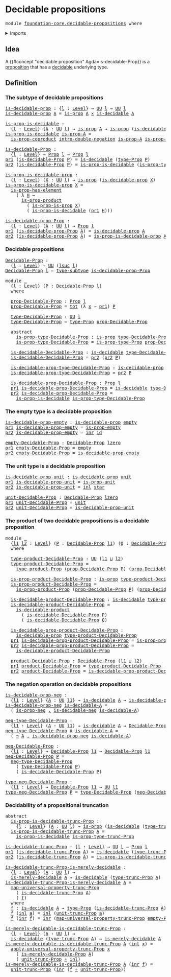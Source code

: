 # Decidable propositions

<pre class="Agda"><a id="35" class="Keyword">module</a> <a id="42" href="foundation-core.decidable-propositions.html" class="Module">foundation-core.decidable-propositions</a> <a id="81" class="Keyword">where</a>
</pre>
<details><summary>Imports</summary>

<pre class="Agda"><a id="137" class="Keyword">open</a> <a id="142" class="Keyword">import</a> <a id="149" href="foundation.coproduct-types.html" class="Module">foundation.coproduct-types</a>
<a id="176" class="Keyword">open</a> <a id="181" class="Keyword">import</a> <a id="188" href="foundation.decidable-types.html" class="Module">foundation.decidable-types</a>
<a id="215" class="Keyword">open</a> <a id="220" class="Keyword">import</a> <a id="227" href="foundation.dependent-pair-types.html" class="Module">foundation.dependent-pair-types</a>
<a id="259" class="Keyword">open</a> <a id="264" class="Keyword">import</a> <a id="271" href="foundation.double-negation.html" class="Module">foundation.double-negation</a>
<a id="298" class="Keyword">open</a> <a id="303" class="Keyword">import</a> <a id="310" href="foundation.negation.html" class="Module">foundation.negation</a>
<a id="330" class="Keyword">open</a> <a id="335" class="Keyword">import</a> <a id="342" href="foundation.propositional-truncations.html" class="Module">foundation.propositional-truncations</a>
<a id="379" class="Keyword">open</a> <a id="384" class="Keyword">import</a> <a id="391" href="foundation.unit-type.html" class="Module">foundation.unit-type</a>
<a id="412" class="Keyword">open</a> <a id="417" class="Keyword">import</a> <a id="424" href="foundation.universe-levels.html" class="Module">foundation.universe-levels</a>

<a id="452" class="Keyword">open</a> <a id="457" class="Keyword">import</a> <a id="464" href="foundation-core.cartesian-product-types.html" class="Module">foundation-core.cartesian-product-types</a>
<a id="504" class="Keyword">open</a> <a id="509" class="Keyword">import</a> <a id="516" href="foundation-core.empty-types.html" class="Module">foundation-core.empty-types</a>
<a id="544" class="Keyword">open</a> <a id="549" class="Keyword">import</a> <a id="556" href="foundation-core.function-types.html" class="Module">foundation-core.function-types</a>
<a id="587" class="Keyword">open</a> <a id="592" class="Keyword">import</a> <a id="599" href="foundation-core.functoriality-dependent-pair-types.html" class="Module">foundation-core.functoriality-dependent-pair-types</a>
<a id="650" class="Keyword">open</a> <a id="655" class="Keyword">import</a> <a id="662" href="foundation-core.propositions.html" class="Module">foundation-core.propositions</a>
<a id="691" class="Keyword">open</a> <a id="696" class="Keyword">import</a> <a id="703" href="foundation-core.subtypes.html" class="Module">foundation-core.subtypes</a>
</pre>
</details>

## Idea

A {{#concept "decidable proposition" Agda=is-decidable-Prop}} is a
[proposition](foundation-core.propositions.md) that has a
[decidable](foundation.decidable-types.md) underlying type.

## Definition

### The subtype of decidable propositions

<pre class="Agda"><a id="is-decidable-prop"></a><a id="1006" href="foundation-core.decidable-propositions.html#1006" class="Function">is-decidable-prop</a> <a id="1024" class="Symbol">:</a> <a id="1026" class="Symbol">{</a><a id="1027" href="foundation-core.decidable-propositions.html#1027" class="Bound">l</a> <a id="1029" class="Symbol">:</a> <a id="1031" href="Agda.Primitive.html#742" class="Postulate">Level</a><a id="1036" class="Symbol">}</a> <a id="1038" class="Symbol">→</a> <a id="1040" href="Agda.Primitive.html#388" class="Primitive">UU</a> <a id="1043" href="foundation-core.decidable-propositions.html#1027" class="Bound">l</a> <a id="1045" class="Symbol">→</a> <a id="1047" href="Agda.Primitive.html#388" class="Primitive">UU</a> <a id="1050" href="foundation-core.decidable-propositions.html#1027" class="Bound">l</a>
<a id="1052" href="foundation-core.decidable-propositions.html#1006" class="Function">is-decidable-prop</a> <a id="1070" href="foundation-core.decidable-propositions.html#1070" class="Bound">A</a> <a id="1072" class="Symbol">=</a> <a id="1074" href="foundation-core.propositions.html#1029" class="Function">is-prop</a> <a id="1082" href="foundation-core.decidable-propositions.html#1070" class="Bound">A</a> <a id="1084" href="foundation-core.cartesian-product-types.html#585" class="Function Operator">×</a> <a id="1086" href="foundation.decidable-types.html#1523" class="Function">is-decidable</a> <a id="1099" href="foundation-core.decidable-propositions.html#1070" class="Bound">A</a>

<a id="is-prop-is-decidable"></a><a id="1102" href="foundation-core.decidable-propositions.html#1102" class="Function">is-prop-is-decidable</a> <a id="1123" class="Symbol">:</a>
  <a id="1127" class="Symbol">{</a><a id="1128" href="foundation-core.decidable-propositions.html#1128" class="Bound">l</a> <a id="1130" class="Symbol">:</a> <a id="1132" href="Agda.Primitive.html#742" class="Postulate">Level</a><a id="1137" class="Symbol">}</a> <a id="1139" class="Symbol">{</a><a id="1140" href="foundation-core.decidable-propositions.html#1140" class="Bound">A</a> <a id="1142" class="Symbol">:</a> <a id="1144" href="Agda.Primitive.html#388" class="Primitive">UU</a> <a id="1147" href="foundation-core.decidable-propositions.html#1128" class="Bound">l</a><a id="1148" class="Symbol">}</a> <a id="1150" class="Symbol">→</a> <a id="1152" href="foundation-core.propositions.html#1029" class="Function">is-prop</a> <a id="1160" href="foundation-core.decidable-propositions.html#1140" class="Bound">A</a> <a id="1162" class="Symbol">→</a> <a id="1164" href="foundation-core.propositions.html#1029" class="Function">is-prop</a> <a id="1172" class="Symbol">(</a><a id="1173" href="foundation.decidable-types.html#1523" class="Function">is-decidable</a> <a id="1186" href="foundation-core.decidable-propositions.html#1140" class="Bound">A</a><a id="1187" class="Symbol">)</a>
<a id="1189" href="foundation-core.decidable-propositions.html#1102" class="Function">is-prop-is-decidable</a> <a id="1210" href="foundation-core.decidable-propositions.html#1210" class="Bound">is-prop-A</a> <a id="1220" class="Symbol">=</a>
  <a id="1224" href="foundation.coproduct-types.html#6137" class="Function">is-prop-coproduct</a> <a id="1242" href="foundation.double-negation.html#825" class="Function">intro-double-negation</a> <a id="1264" href="foundation-core.decidable-propositions.html#1210" class="Bound">is-prop-A</a> <a id="1274" href="foundation.negation.html#750" class="Function">is-prop-neg</a>

<a id="is-decidable-Prop"></a><a id="1287" href="foundation-core.decidable-propositions.html#1287" class="Function">is-decidable-Prop</a> <a id="1305" class="Symbol">:</a>
  <a id="1309" class="Symbol">{</a><a id="1310" href="foundation-core.decidable-propositions.html#1310" class="Bound">l</a> <a id="1312" class="Symbol">:</a> <a id="1314" href="Agda.Primitive.html#742" class="Postulate">Level</a><a id="1319" class="Symbol">}</a> <a id="1321" class="Symbol">→</a> <a id="1323" href="foundation-core.propositions.html#1153" class="Function">Prop</a> <a id="1328" href="foundation-core.decidable-propositions.html#1310" class="Bound">l</a> <a id="1330" class="Symbol">→</a> <a id="1332" href="foundation-core.propositions.html#1153" class="Function">Prop</a> <a id="1337" href="foundation-core.decidable-propositions.html#1310" class="Bound">l</a>
<a id="1339" href="foundation.dependent-pair-types.html#681" class="Field">pr1</a> <a id="1343" class="Symbol">(</a><a id="1344" href="foundation-core.decidable-propositions.html#1287" class="Function">is-decidable-Prop</a> <a id="1362" href="foundation-core.decidable-propositions.html#1362" class="Bound">P</a><a id="1363" class="Symbol">)</a> <a id="1365" class="Symbol">=</a> <a id="1367" href="foundation.decidable-types.html#1523" class="Function">is-decidable</a> <a id="1380" class="Symbol">(</a><a id="1381" href="foundation-core.propositions.html#1249" class="Function">type-Prop</a> <a id="1391" href="foundation-core.decidable-propositions.html#1362" class="Bound">P</a><a id="1392" class="Symbol">)</a>
<a id="1394" href="foundation.dependent-pair-types.html#693" class="Field">pr2</a> <a id="1398" class="Symbol">(</a><a id="1399" href="foundation-core.decidable-propositions.html#1287" class="Function">is-decidable-Prop</a> <a id="1417" href="foundation-core.decidable-propositions.html#1417" class="Bound">P</a><a id="1418" class="Symbol">)</a> <a id="1420" class="Symbol">=</a> <a id="1422" href="foundation-core.decidable-propositions.html#1102" class="Function">is-prop-is-decidable</a> <a id="1443" class="Symbol">(</a><a id="1444" href="foundation-core.propositions.html#1313" class="Function">is-prop-type-Prop</a> <a id="1462" href="foundation-core.decidable-propositions.html#1417" class="Bound">P</a><a id="1463" class="Symbol">)</a>

<a id="is-prop-is-decidable-prop"></a><a id="1466" href="foundation-core.decidable-propositions.html#1466" class="Function">is-prop-is-decidable-prop</a> <a id="1492" class="Symbol">:</a>
  <a id="1496" class="Symbol">{</a><a id="1497" href="foundation-core.decidable-propositions.html#1497" class="Bound">l</a> <a id="1499" class="Symbol">:</a> <a id="1501" href="Agda.Primitive.html#742" class="Postulate">Level</a><a id="1506" class="Symbol">}</a> <a id="1508" class="Symbol">(</a><a id="1509" href="foundation-core.decidable-propositions.html#1509" class="Bound">X</a> <a id="1511" class="Symbol">:</a> <a id="1513" href="Agda.Primitive.html#388" class="Primitive">UU</a> <a id="1516" href="foundation-core.decidable-propositions.html#1497" class="Bound">l</a><a id="1517" class="Symbol">)</a> <a id="1519" class="Symbol">→</a> <a id="1521" href="foundation-core.propositions.html#1029" class="Function">is-prop</a> <a id="1529" class="Symbol">(</a><a id="1530" href="foundation-core.decidable-propositions.html#1006" class="Function">is-decidable-prop</a> <a id="1548" href="foundation-core.decidable-propositions.html#1509" class="Bound">X</a><a id="1549" class="Symbol">)</a>
<a id="1551" href="foundation-core.decidable-propositions.html#1466" class="Function">is-prop-is-decidable-prop</a> <a id="1577" href="foundation-core.decidable-propositions.html#1577" class="Bound">X</a> <a id="1579" class="Symbol">=</a>
  <a id="1583" href="foundation-core.propositions.html#1788" class="Function">is-prop-has-element</a>
    <a id="1607" class="Symbol">(</a> <a id="1609" class="Symbol">λ</a> <a id="1611" href="foundation-core.decidable-propositions.html#1611" class="Bound">H</a> <a id="1613" class="Symbol">→</a>
      <a id="1621" href="foundation-core.propositions.html#4863" class="Function">is-prop-product</a>
        <a id="1645" class="Symbol">(</a> <a id="1647" href="foundation-core.propositions.html#9665" class="Function">is-prop-is-prop</a> <a id="1663" href="foundation-core.decidable-propositions.html#1577" class="Bound">X</a><a id="1664" class="Symbol">)</a>
        <a id="1674" class="Symbol">(</a> <a id="1676" href="foundation-core.decidable-propositions.html#1102" class="Function">is-prop-is-decidable</a> <a id="1697" class="Symbol">(</a><a id="1698" href="foundation.dependent-pair-types.html#681" class="Field">pr1</a> <a id="1702" href="foundation-core.decidable-propositions.html#1611" class="Bound">H</a><a id="1703" class="Symbol">)))</a>

<a id="is-decidable-prop-Prop"></a><a id="1708" href="foundation-core.decidable-propositions.html#1708" class="Function">is-decidable-prop-Prop</a> <a id="1731" class="Symbol">:</a>
  <a id="1735" class="Symbol">{</a><a id="1736" href="foundation-core.decidable-propositions.html#1736" class="Bound">l</a> <a id="1738" class="Symbol">:</a> <a id="1740" href="Agda.Primitive.html#742" class="Postulate">Level</a><a id="1745" class="Symbol">}</a> <a id="1747" class="Symbol">(</a><a id="1748" href="foundation-core.decidable-propositions.html#1748" class="Bound">A</a> <a id="1750" class="Symbol">:</a> <a id="1752" href="Agda.Primitive.html#388" class="Primitive">UU</a> <a id="1755" href="foundation-core.decidable-propositions.html#1736" class="Bound">l</a><a id="1756" class="Symbol">)</a> <a id="1758" class="Symbol">→</a> <a id="1760" href="foundation-core.propositions.html#1153" class="Function">Prop</a> <a id="1765" href="foundation-core.decidable-propositions.html#1736" class="Bound">l</a>
<a id="1767" href="foundation.dependent-pair-types.html#681" class="Field">pr1</a> <a id="1771" class="Symbol">(</a><a id="1772" href="foundation-core.decidable-propositions.html#1708" class="Function">is-decidable-prop-Prop</a> <a id="1795" href="foundation-core.decidable-propositions.html#1795" class="Bound">A</a><a id="1796" class="Symbol">)</a> <a id="1798" class="Symbol">=</a> <a id="1800" href="foundation-core.decidable-propositions.html#1006" class="Function">is-decidable-prop</a> <a id="1818" href="foundation-core.decidable-propositions.html#1795" class="Bound">A</a>
<a id="1820" href="foundation.dependent-pair-types.html#693" class="Field">pr2</a> <a id="1824" class="Symbol">(</a><a id="1825" href="foundation-core.decidable-propositions.html#1708" class="Function">is-decidable-prop-Prop</a> <a id="1848" href="foundation-core.decidable-propositions.html#1848" class="Bound">A</a><a id="1849" class="Symbol">)</a> <a id="1851" class="Symbol">=</a> <a id="1853" href="foundation-core.decidable-propositions.html#1466" class="Function">is-prop-is-decidable-prop</a> <a id="1879" href="foundation-core.decidable-propositions.html#1848" class="Bound">A</a>
</pre>
### Decidable propositions

<pre class="Agda"><a id="Decidable-Prop"></a><a id="1922" href="foundation-core.decidable-propositions.html#1922" class="Function">Decidable-Prop</a> <a id="1937" class="Symbol">:</a>
  <a id="1941" class="Symbol">(</a><a id="1942" href="foundation-core.decidable-propositions.html#1942" class="Bound">l</a> <a id="1944" class="Symbol">:</a> <a id="1946" href="Agda.Primitive.html#742" class="Postulate">Level</a><a id="1951" class="Symbol">)</a> <a id="1953" class="Symbol">→</a> <a id="1955" href="Agda.Primitive.html#388" class="Primitive">UU</a> <a id="1958" class="Symbol">(</a><a id="1959" href="Agda.Primitive.html#931" class="Primitive">lsuc</a> <a id="1964" href="foundation-core.decidable-propositions.html#1942" class="Bound">l</a><a id="1965" class="Symbol">)</a>
<a id="1967" href="foundation-core.decidable-propositions.html#1922" class="Function">Decidable-Prop</a> <a id="1982" href="foundation-core.decidable-propositions.html#1982" class="Bound">l</a> <a id="1984" class="Symbol">=</a> <a id="1986" href="foundation-core.subtypes.html#1738" class="Function">type-subtype</a> <a id="1999" href="foundation-core.decidable-propositions.html#1708" class="Function">is-decidable-prop-Prop</a>

<a id="2023" class="Keyword">module</a> <a id="2030" href="foundation-core.decidable-propositions.html#2030" class="Module">_</a>
  <a id="2034" class="Symbol">{</a><a id="2035" href="foundation-core.decidable-propositions.html#2035" class="Bound">l</a> <a id="2037" class="Symbol">:</a> <a id="2039" href="Agda.Primitive.html#742" class="Postulate">Level</a><a id="2044" class="Symbol">}</a> <a id="2046" class="Symbol">(</a><a id="2047" href="foundation-core.decidable-propositions.html#2047" class="Bound">P</a> <a id="2049" class="Symbol">:</a> <a id="2051" href="foundation-core.decidable-propositions.html#1922" class="Function">Decidable-Prop</a> <a id="2066" href="foundation-core.decidable-propositions.html#2035" class="Bound">l</a><a id="2067" class="Symbol">)</a>
  <a id="2071" class="Keyword">where</a>

  <a id="2080" href="foundation-core.decidable-propositions.html#2080" class="Function">prop-Decidable-Prop</a> <a id="2100" class="Symbol">:</a> <a id="2102" href="foundation-core.propositions.html#1153" class="Function">Prop</a> <a id="2107" href="foundation-core.decidable-propositions.html#2035" class="Bound">l</a>
  <a id="2111" href="foundation-core.decidable-propositions.html#2080" class="Function">prop-Decidable-Prop</a> <a id="2131" class="Symbol">=</a> <a id="2133" href="foundation-core.functoriality-dependent-pair-types.html#1564" class="Function">tot</a> <a id="2137" class="Symbol">(λ</a> <a id="2140" href="foundation-core.decidable-propositions.html#2140" class="Bound">x</a> <a id="2142" class="Symbol">→</a> <a id="2144" href="foundation.dependent-pair-types.html#681" class="Field">pr1</a><a id="2147" class="Symbol">)</a> <a id="2149" href="foundation-core.decidable-propositions.html#2047" class="Bound">P</a>

  <a id="2154" href="foundation-core.decidable-propositions.html#2154" class="Function">type-Decidable-Prop</a> <a id="2174" class="Symbol">:</a> <a id="2176" href="Agda.Primitive.html#388" class="Primitive">UU</a> <a id="2179" href="foundation-core.decidable-propositions.html#2035" class="Bound">l</a>
  <a id="2183" href="foundation-core.decidable-propositions.html#2154" class="Function">type-Decidable-Prop</a> <a id="2203" class="Symbol">=</a> <a id="2205" href="foundation-core.propositions.html#1249" class="Function">type-Prop</a> <a id="2215" href="foundation-core.decidable-propositions.html#2080" class="Function">prop-Decidable-Prop</a>

  <a id="2238" class="Keyword">abstract</a>
    <a id="2251" href="foundation-core.decidable-propositions.html#2251" class="Function">is-prop-type-Decidable-Prop</a> <a id="2279" class="Symbol">:</a> <a id="2281" href="foundation-core.propositions.html#1029" class="Function">is-prop</a> <a id="2289" href="foundation-core.decidable-propositions.html#2154" class="Function">type-Decidable-Prop</a>
    <a id="2313" href="foundation-core.decidable-propositions.html#2251" class="Function">is-prop-type-Decidable-Prop</a> <a id="2341" class="Symbol">=</a> <a id="2343" href="foundation-core.propositions.html#1313" class="Function">is-prop-type-Prop</a> <a id="2361" href="foundation-core.decidable-propositions.html#2080" class="Function">prop-Decidable-Prop</a>

  <a id="2384" href="foundation-core.decidable-propositions.html#2384" class="Function">is-decidable-Decidable-Prop</a> <a id="2412" class="Symbol">:</a> <a id="2414" href="foundation.decidable-types.html#1523" class="Function">is-decidable</a> <a id="2427" href="foundation-core.decidable-propositions.html#2154" class="Function">type-Decidable-Prop</a>
  <a id="2449" href="foundation-core.decidable-propositions.html#2384" class="Function">is-decidable-Decidable-Prop</a> <a id="2477" class="Symbol">=</a> <a id="2479" href="foundation.dependent-pair-types.html#693" class="Field">pr2</a> <a id="2483" class="Symbol">(</a><a id="2484" href="foundation.dependent-pair-types.html#693" class="Field">pr2</a> <a id="2488" href="foundation-core.decidable-propositions.html#2047" class="Bound">P</a><a id="2489" class="Symbol">)</a>

  <a id="2494" href="foundation-core.decidable-propositions.html#2494" class="Function">is-decidable-prop-type-Decidable-Prop</a> <a id="2532" class="Symbol">:</a> <a id="2534" href="foundation-core.decidable-propositions.html#1006" class="Function">is-decidable-prop</a> <a id="2552" href="foundation-core.decidable-propositions.html#2154" class="Function">type-Decidable-Prop</a>
  <a id="2574" href="foundation-core.decidable-propositions.html#2494" class="Function">is-decidable-prop-type-Decidable-Prop</a> <a id="2612" class="Symbol">=</a> <a id="2614" href="foundation.dependent-pair-types.html#693" class="Field">pr2</a> <a id="2618" href="foundation-core.decidable-propositions.html#2047" class="Bound">P</a>

  <a id="2623" href="foundation-core.decidable-propositions.html#2623" class="Function">is-decidable-prop-Decidable-Prop</a> <a id="2656" class="Symbol">:</a> <a id="2658" href="foundation-core.propositions.html#1153" class="Function">Prop</a> <a id="2663" href="foundation-core.decidable-propositions.html#2035" class="Bound">l</a>
  <a id="2667" href="foundation.dependent-pair-types.html#681" class="Field">pr1</a> <a id="2671" href="foundation-core.decidable-propositions.html#2623" class="Function">is-decidable-prop-Decidable-Prop</a> <a id="2704" class="Symbol">=</a> <a id="2706" href="foundation.decidable-types.html#1523" class="Function">is-decidable</a> <a id="2719" href="foundation-core.decidable-propositions.html#2154" class="Function">type-Decidable-Prop</a>
  <a id="2741" href="foundation.dependent-pair-types.html#693" class="Field">pr2</a> <a id="2745" href="foundation-core.decidable-propositions.html#2623" class="Function">is-decidable-prop-Decidable-Prop</a> <a id="2778" class="Symbol">=</a>
    <a id="2784" href="foundation-core.decidable-propositions.html#1102" class="Function">is-prop-is-decidable</a> <a id="2805" href="foundation-core.decidable-propositions.html#2251" class="Function">is-prop-type-Decidable-Prop</a>
</pre>
### The empty type is a decidable proposition

<pre class="Agda"><a id="is-decidable-prop-empty"></a><a id="2893" href="foundation-core.decidable-propositions.html#2893" class="Function">is-decidable-prop-empty</a> <a id="2917" class="Symbol">:</a> <a id="2919" href="foundation-core.decidable-propositions.html#1006" class="Function">is-decidable-prop</a> <a id="2937" href="foundation-core.empty-types.html#801" class="Datatype">empty</a>
<a id="2943" href="foundation.dependent-pair-types.html#681" class="Field">pr1</a> <a id="2947" href="foundation-core.decidable-propositions.html#2893" class="Function">is-decidable-prop-empty</a> <a id="2971" class="Symbol">=</a> <a id="2973" href="foundation-core.empty-types.html#2359" class="Function">is-prop-empty</a>
<a id="2987" href="foundation.dependent-pair-types.html#693" class="Field">pr2</a> <a id="2991" href="foundation-core.decidable-propositions.html#2893" class="Function">is-decidable-prop-empty</a> <a id="3015" class="Symbol">=</a> <a id="3017" href="foundation-core.coproduct-types.html#476" class="InductiveConstructor">inr</a> <a id="3021" href="foundation-core.function-types.html#307" class="Function">id</a>

<a id="empty-Decidable-Prop"></a><a id="3025" href="foundation-core.decidable-propositions.html#3025" class="Function">empty-Decidable-Prop</a> <a id="3046" class="Symbol">:</a> <a id="3048" href="foundation-core.decidable-propositions.html#1922" class="Function">Decidable-Prop</a> <a id="3063" href="Agda.Primitive.html#915" class="Primitive">lzero</a>
<a id="3069" href="foundation.dependent-pair-types.html#681" class="Field">pr1</a> <a id="3073" href="foundation-core.decidable-propositions.html#3025" class="Function">empty-Decidable-Prop</a> <a id="3094" class="Symbol">=</a> <a id="3096" href="foundation-core.empty-types.html#801" class="Datatype">empty</a>
<a id="3102" href="foundation.dependent-pair-types.html#693" class="Field">pr2</a> <a id="3106" href="foundation-core.decidable-propositions.html#3025" class="Function">empty-Decidable-Prop</a> <a id="3127" class="Symbol">=</a> <a id="3129" href="foundation-core.decidable-propositions.html#2893" class="Function">is-decidable-prop-empty</a>
</pre>
### The unit type is a decidable proposition

<pre class="Agda"><a id="is-decidable-prop-unit"></a><a id="3212" href="foundation-core.decidable-propositions.html#3212" class="Function">is-decidable-prop-unit</a> <a id="3235" class="Symbol">:</a> <a id="3237" href="foundation-core.decidable-propositions.html#1006" class="Function">is-decidable-prop</a> <a id="3255" href="foundation.unit-type.html#812" class="Record">unit</a>
<a id="3260" href="foundation.dependent-pair-types.html#681" class="Field">pr1</a> <a id="3264" href="foundation-core.decidable-propositions.html#3212" class="Function">is-decidable-prop-unit</a> <a id="3287" class="Symbol">=</a> <a id="3289" href="foundation.unit-type.html#2833" class="Function">is-prop-unit</a>
<a id="3302" href="foundation.dependent-pair-types.html#693" class="Field">pr2</a> <a id="3306" href="foundation-core.decidable-propositions.html#3212" class="Function">is-decidable-prop-unit</a> <a id="3329" class="Symbol">=</a> <a id="3331" href="foundation-core.coproduct-types.html#458" class="InductiveConstructor">inl</a> <a id="3335" href="foundation.unit-type.html#857" class="InductiveConstructor">star</a>

<a id="unit-Decidable-Prop"></a><a id="3341" href="foundation-core.decidable-propositions.html#3341" class="Function">unit-Decidable-Prop</a> <a id="3361" class="Symbol">:</a> <a id="3363" href="foundation-core.decidable-propositions.html#1922" class="Function">Decidable-Prop</a> <a id="3378" href="Agda.Primitive.html#915" class="Primitive">lzero</a>
<a id="3384" href="foundation.dependent-pair-types.html#681" class="Field">pr1</a> <a id="3388" href="foundation-core.decidable-propositions.html#3341" class="Function">unit-Decidable-Prop</a> <a id="3408" class="Symbol">=</a> <a id="3410" href="foundation.unit-type.html#812" class="Record">unit</a>
<a id="3415" href="foundation.dependent-pair-types.html#693" class="Field">pr2</a> <a id="3419" href="foundation-core.decidable-propositions.html#3341" class="Function">unit-Decidable-Prop</a> <a id="3439" class="Symbol">=</a> <a id="3441" href="foundation-core.decidable-propositions.html#3212" class="Function">is-decidable-prop-unit</a>
</pre>
### The product of two decidable propositions is a decidable proposition

<pre class="Agda"><a id="3551" class="Keyword">module</a> <a id="3558" href="foundation-core.decidable-propositions.html#3558" class="Module">_</a>
  <a id="3562" class="Symbol">{</a><a id="3563" href="foundation-core.decidable-propositions.html#3563" class="Bound">l1</a> <a id="3566" href="foundation-core.decidable-propositions.html#3566" class="Bound">l2</a> <a id="3569" class="Symbol">:</a> <a id="3571" href="Agda.Primitive.html#742" class="Postulate">Level</a><a id="3576" class="Symbol">}</a> <a id="3578" class="Symbol">(</a><a id="3579" href="foundation-core.decidable-propositions.html#3579" class="Bound">P</a> <a id="3581" class="Symbol">:</a> <a id="3583" href="foundation-core.decidable-propositions.html#1922" class="Function">Decidable-Prop</a> <a id="3598" href="foundation-core.decidable-propositions.html#3563" class="Bound">l1</a><a id="3600" class="Symbol">)</a> <a id="3602" class="Symbol">(</a><a id="3603" href="foundation-core.decidable-propositions.html#3603" class="Bound">Q</a> <a id="3605" class="Symbol">:</a> <a id="3607" href="foundation-core.decidable-propositions.html#1922" class="Function">Decidable-Prop</a> <a id="3622" href="foundation-core.decidable-propositions.html#3566" class="Bound">l2</a><a id="3624" class="Symbol">)</a>
  <a id="3628" class="Keyword">where</a>

  <a id="3637" href="foundation-core.decidable-propositions.html#3637" class="Function">type-product-Decidable-Prop</a> <a id="3665" class="Symbol">:</a> <a id="3667" href="Agda.Primitive.html#388" class="Primitive">UU</a> <a id="3670" class="Symbol">(</a><a id="3671" href="foundation-core.decidable-propositions.html#3563" class="Bound">l1</a> <a id="3674" href="Agda.Primitive.html#961" class="Primitive Operator">⊔</a> <a id="3676" href="foundation-core.decidable-propositions.html#3566" class="Bound">l2</a><a id="3678" class="Symbol">)</a>
  <a id="3682" href="foundation-core.decidable-propositions.html#3637" class="Function">type-product-Decidable-Prop</a> <a id="3710" class="Symbol">=</a>
    <a id="3716" href="foundation-core.propositions.html#5084" class="Function">type-product-Prop</a> <a id="3734" class="Symbol">(</a><a id="3735" href="foundation-core.decidable-propositions.html#2080" class="Function">prop-Decidable-Prop</a> <a id="3755" href="foundation-core.decidable-propositions.html#3579" class="Bound">P</a><a id="3756" class="Symbol">)</a> <a id="3758" class="Symbol">(</a><a id="3759" href="foundation-core.decidable-propositions.html#2080" class="Function">prop-Decidable-Prop</a> <a id="3779" href="foundation-core.decidable-propositions.html#3603" class="Bound">Q</a><a id="3780" class="Symbol">)</a>

  <a id="3785" href="foundation-core.decidable-propositions.html#3785" class="Function">is-prop-product-Decidable-Prop</a> <a id="3816" class="Symbol">:</a> <a id="3818" href="foundation-core.propositions.html#1029" class="Function">is-prop</a> <a id="3826" href="foundation-core.decidable-propositions.html#3637" class="Function">type-product-Decidable-Prop</a>
  <a id="3856" href="foundation-core.decidable-propositions.html#3785" class="Function">is-prop-product-Decidable-Prop</a> <a id="3887" class="Symbol">=</a>
    <a id="3893" href="foundation-core.propositions.html#5168" class="Function">is-prop-product-Prop</a> <a id="3914" class="Symbol">(</a><a id="3915" href="foundation-core.decidable-propositions.html#2080" class="Function">prop-Decidable-Prop</a> <a id="3935" href="foundation-core.decidable-propositions.html#3579" class="Bound">P</a><a id="3936" class="Symbol">)</a> <a id="3938" class="Symbol">(</a><a id="3939" href="foundation-core.decidable-propositions.html#2080" class="Function">prop-Decidable-Prop</a> <a id="3959" href="foundation-core.decidable-propositions.html#3603" class="Bound">Q</a><a id="3960" class="Symbol">)</a>

  <a id="3965" href="foundation-core.decidable-propositions.html#3965" class="Function">is-decidable-product-Decidable-Prop</a> <a id="4001" class="Symbol">:</a> <a id="4003" href="foundation.decidable-types.html#1523" class="Function">is-decidable</a> <a id="4016" href="foundation-core.decidable-propositions.html#3637" class="Function">type-product-Decidable-Prop</a>
  <a id="4046" href="foundation-core.decidable-propositions.html#3965" class="Function">is-decidable-product-Decidable-Prop</a> <a id="4082" class="Symbol">=</a>
    <a id="4088" href="foundation.decidable-types.html#3054" class="Function">is-decidable-product</a>
      <a id="4115" class="Symbol">(</a> <a id="4117" href="foundation-core.decidable-propositions.html#2384" class="Function">is-decidable-Decidable-Prop</a> <a id="4145" href="foundation-core.decidable-propositions.html#3579" class="Bound">P</a><a id="4146" class="Symbol">)</a>
      <a id="4154" class="Symbol">(</a> <a id="4156" href="foundation-core.decidable-propositions.html#2384" class="Function">is-decidable-Decidable-Prop</a> <a id="4184" href="foundation-core.decidable-propositions.html#3603" class="Bound">Q</a><a id="4185" class="Symbol">)</a>

  <a id="4190" href="foundation-core.decidable-propositions.html#4190" class="Function">is-decidable-prop-product-Decidable-Prop</a> <a id="4231" class="Symbol">:</a>
    <a id="4237" href="foundation-core.decidable-propositions.html#1006" class="Function">is-decidable-prop</a> <a id="4255" href="foundation-core.decidable-propositions.html#3637" class="Function">type-product-Decidable-Prop</a>
  <a id="4285" href="foundation.dependent-pair-types.html#681" class="Field">pr1</a> <a id="4289" href="foundation-core.decidable-propositions.html#4190" class="Function">is-decidable-prop-product-Decidable-Prop</a> <a id="4330" class="Symbol">=</a> <a id="4332" href="foundation-core.decidable-propositions.html#3785" class="Function">is-prop-product-Decidable-Prop</a>
  <a id="4365" href="foundation.dependent-pair-types.html#693" class="Field">pr2</a> <a id="4369" href="foundation-core.decidable-propositions.html#4190" class="Function">is-decidable-prop-product-Decidable-Prop</a> <a id="4410" class="Symbol">=</a>
    <a id="4416" href="foundation-core.decidable-propositions.html#3965" class="Function">is-decidable-product-Decidable-Prop</a>

  <a id="4455" href="foundation-core.decidable-propositions.html#4455" class="Function">product-Decidable-Prop</a> <a id="4478" class="Symbol">:</a> <a id="4480" href="foundation-core.decidable-propositions.html#1922" class="Function">Decidable-Prop</a> <a id="4495" class="Symbol">(</a><a id="4496" href="foundation-core.decidable-propositions.html#3563" class="Bound">l1</a> <a id="4499" href="Agda.Primitive.html#961" class="Primitive Operator">⊔</a> <a id="4501" href="foundation-core.decidable-propositions.html#3566" class="Bound">l2</a><a id="4503" class="Symbol">)</a>
  <a id="4507" href="foundation.dependent-pair-types.html#681" class="Field">pr1</a> <a id="4511" href="foundation-core.decidable-propositions.html#4455" class="Function">product-Decidable-Prop</a> <a id="4534" class="Symbol">=</a> <a id="4536" href="foundation-core.decidable-propositions.html#3637" class="Function">type-product-Decidable-Prop</a>
  <a id="4566" href="foundation.dependent-pair-types.html#693" class="Field">pr2</a> <a id="4570" href="foundation-core.decidable-propositions.html#4455" class="Function">product-Decidable-Prop</a> <a id="4593" class="Symbol">=</a> <a id="4595" href="foundation-core.decidable-propositions.html#4190" class="Function">is-decidable-prop-product-Decidable-Prop</a>
</pre>
### The negation operation on decidable propositions

<pre class="Agda"><a id="is-decidable-prop-neg"></a><a id="4703" href="foundation-core.decidable-propositions.html#4703" class="Function">is-decidable-prop-neg</a> <a id="4725" class="Symbol">:</a>
  <a id="4729" class="Symbol">{</a><a id="4730" href="foundation-core.decidable-propositions.html#4730" class="Bound">l1</a> <a id="4733" class="Symbol">:</a> <a id="4735" href="Agda.Primitive.html#742" class="Postulate">Level</a><a id="4740" class="Symbol">}</a> <a id="4742" class="Symbol">{</a><a id="4743" href="foundation-core.decidable-propositions.html#4743" class="Bound">A</a> <a id="4745" class="Symbol">:</a> <a id="4747" href="Agda.Primitive.html#388" class="Primitive">UU</a> <a id="4750" href="foundation-core.decidable-propositions.html#4730" class="Bound">l1</a><a id="4752" class="Symbol">}</a> <a id="4754" class="Symbol">→</a> <a id="4756" href="foundation.decidable-types.html#1523" class="Function">is-decidable</a> <a id="4769" href="foundation-core.decidable-propositions.html#4743" class="Bound">A</a> <a id="4771" class="Symbol">→</a> <a id="4773" href="foundation-core.decidable-propositions.html#1006" class="Function">is-decidable-prop</a> <a id="4791" class="Symbol">(</a><a id="4792" href="foundation-core.negation.html#595" class="Function Operator">¬</a> <a id="4794" href="foundation-core.decidable-propositions.html#4743" class="Bound">A</a><a id="4795" class="Symbol">)</a>
<a id="4797" href="foundation-core.decidable-propositions.html#4703" class="Function">is-decidable-prop-neg</a> <a id="4819" href="foundation-core.decidable-propositions.html#4819" class="Bound">is-decidable-A</a> <a id="4834" class="Symbol">=</a>
  <a id="4838" class="Symbol">(</a> <a id="4840" href="foundation.negation.html#750" class="Function">is-prop-neg</a> <a id="4852" href="foundation.dependent-pair-types.html#787" class="InductiveConstructor Operator">,</a> <a id="4854" href="foundation.decidable-types.html#5936" class="Function">is-decidable-neg</a> <a id="4871" href="foundation-core.decidable-propositions.html#4819" class="Bound">is-decidable-A</a><a id="4885" class="Symbol">)</a>

<a id="neg-type-Decidable-Prop"></a><a id="4888" href="foundation-core.decidable-propositions.html#4888" class="Function">neg-type-Decidable-Prop</a> <a id="4912" class="Symbol">:</a>
  <a id="4916" class="Symbol">{</a><a id="4917" href="foundation-core.decidable-propositions.html#4917" class="Bound">l1</a> <a id="4920" class="Symbol">:</a> <a id="4922" href="Agda.Primitive.html#742" class="Postulate">Level</a><a id="4927" class="Symbol">}</a> <a id="4929" class="Symbol">(</a><a id="4930" href="foundation-core.decidable-propositions.html#4930" class="Bound">A</a> <a id="4932" class="Symbol">:</a> <a id="4934" href="Agda.Primitive.html#388" class="Primitive">UU</a> <a id="4937" href="foundation-core.decidable-propositions.html#4917" class="Bound">l1</a><a id="4939" class="Symbol">)</a> <a id="4941" class="Symbol">→</a> <a id="4943" href="foundation.decidable-types.html#1523" class="Function">is-decidable</a> <a id="4956" href="foundation-core.decidable-propositions.html#4930" class="Bound">A</a> <a id="4958" class="Symbol">→</a> <a id="4960" href="foundation-core.decidable-propositions.html#1922" class="Function">Decidable-Prop</a> <a id="4975" href="foundation-core.decidable-propositions.html#4917" class="Bound">l1</a>
<a id="4978" href="foundation-core.decidable-propositions.html#4888" class="Function">neg-type-Decidable-Prop</a> <a id="5002" href="foundation-core.decidable-propositions.html#5002" class="Bound">A</a> <a id="5004" href="foundation-core.decidable-propositions.html#5004" class="Bound">is-decidable-A</a> <a id="5019" class="Symbol">=</a>
  <a id="5023" class="Symbol">(</a> <a id="5025" href="foundation-core.negation.html#595" class="Function Operator">¬</a> <a id="5027" href="foundation-core.decidable-propositions.html#5002" class="Bound">A</a> <a id="5029" href="foundation.dependent-pair-types.html#787" class="InductiveConstructor Operator">,</a> <a id="5031" href="foundation-core.decidable-propositions.html#4703" class="Function">is-decidable-prop-neg</a> <a id="5053" href="foundation-core.decidable-propositions.html#5004" class="Bound">is-decidable-A</a><a id="5067" class="Symbol">)</a>

<a id="neg-Decidable-Prop"></a><a id="5070" href="foundation-core.decidable-propositions.html#5070" class="Function">neg-Decidable-Prop</a> <a id="5089" class="Symbol">:</a>
  <a id="5093" class="Symbol">{</a><a id="5094" href="foundation-core.decidable-propositions.html#5094" class="Bound">l1</a> <a id="5097" class="Symbol">:</a> <a id="5099" href="Agda.Primitive.html#742" class="Postulate">Level</a><a id="5104" class="Symbol">}</a> <a id="5106" class="Symbol">→</a> <a id="5108" href="foundation-core.decidable-propositions.html#1922" class="Function">Decidable-Prop</a> <a id="5123" href="foundation-core.decidable-propositions.html#5094" class="Bound">l1</a> <a id="5126" class="Symbol">→</a> <a id="5128" href="foundation-core.decidable-propositions.html#1922" class="Function">Decidable-Prop</a> <a id="5143" href="foundation-core.decidable-propositions.html#5094" class="Bound">l1</a>
<a id="5146" href="foundation-core.decidable-propositions.html#5070" class="Function">neg-Decidable-Prop</a> <a id="5165" href="foundation-core.decidable-propositions.html#5165" class="Bound">P</a> <a id="5167" class="Symbol">=</a>
  <a id="5171" href="foundation-core.decidable-propositions.html#4888" class="Function">neg-type-Decidable-Prop</a>
    <a id="5199" class="Symbol">(</a> <a id="5201" href="foundation-core.decidable-propositions.html#2154" class="Function">type-Decidable-Prop</a> <a id="5221" href="foundation-core.decidable-propositions.html#5165" class="Bound">P</a><a id="5222" class="Symbol">)</a>
    <a id="5228" class="Symbol">(</a> <a id="5230" href="foundation-core.decidable-propositions.html#2384" class="Function">is-decidable-Decidable-Prop</a> <a id="5258" href="foundation-core.decidable-propositions.html#5165" class="Bound">P</a><a id="5259" class="Symbol">)</a>

<a id="type-neg-Decidable-Prop"></a><a id="5262" href="foundation-core.decidable-propositions.html#5262" class="Function">type-neg-Decidable-Prop</a> <a id="5286" class="Symbol">:</a>
  <a id="5290" class="Symbol">{</a><a id="5291" href="foundation-core.decidable-propositions.html#5291" class="Bound">l1</a> <a id="5294" class="Symbol">:</a> <a id="5296" href="Agda.Primitive.html#742" class="Postulate">Level</a><a id="5301" class="Symbol">}</a> <a id="5303" class="Symbol">→</a> <a id="5305" href="foundation-core.decidable-propositions.html#1922" class="Function">Decidable-Prop</a> <a id="5320" href="foundation-core.decidable-propositions.html#5291" class="Bound">l1</a> <a id="5323" class="Symbol">→</a> <a id="5325" href="Agda.Primitive.html#388" class="Primitive">UU</a> <a id="5328" href="foundation-core.decidable-propositions.html#5291" class="Bound">l1</a>
<a id="5331" href="foundation-core.decidable-propositions.html#5262" class="Function">type-neg-Decidable-Prop</a> <a id="5355" href="foundation-core.decidable-propositions.html#5355" class="Bound">P</a> <a id="5357" class="Symbol">=</a> <a id="5359" href="foundation-core.decidable-propositions.html#2154" class="Function">type-Decidable-Prop</a> <a id="5379" class="Symbol">(</a><a id="5380" href="foundation-core.decidable-propositions.html#5070" class="Function">neg-Decidable-Prop</a> <a id="5399" href="foundation-core.decidable-propositions.html#5355" class="Bound">P</a><a id="5400" class="Symbol">)</a>
</pre>
### Decidability of a propositional truncation

<pre class="Agda"><a id="5463" class="Keyword">abstract</a>
  <a id="is-prop-is-decidable-trunc-Prop"></a><a id="5474" href="foundation-core.decidable-propositions.html#5474" class="Function">is-prop-is-decidable-trunc-Prop</a> <a id="5506" class="Symbol">:</a>
    <a id="5512" class="Symbol">{</a><a id="5513" href="foundation-core.decidable-propositions.html#5513" class="Bound">l</a> <a id="5515" class="Symbol">:</a> <a id="5517" href="Agda.Primitive.html#742" class="Postulate">Level</a><a id="5522" class="Symbol">}</a> <a id="5524" class="Symbol">(</a><a id="5525" href="foundation-core.decidable-propositions.html#5525" class="Bound">A</a> <a id="5527" class="Symbol">:</a> <a id="5529" href="Agda.Primitive.html#388" class="Primitive">UU</a> <a id="5532" href="foundation-core.decidable-propositions.html#5513" class="Bound">l</a><a id="5533" class="Symbol">)</a> <a id="5535" class="Symbol">→</a> <a id="5537" href="foundation-core.propositions.html#1029" class="Function">is-prop</a> <a id="5545" class="Symbol">(</a><a id="5546" href="foundation.decidable-types.html#1523" class="Function">is-decidable</a> <a id="5559" class="Symbol">(</a><a id="5560" href="foundation.propositional-truncations.html#1478" class="Function">type-trunc-Prop</a> <a id="5576" href="foundation-core.decidable-propositions.html#5525" class="Bound">A</a><a id="5577" class="Symbol">))</a>
  <a id="5582" href="foundation-core.decidable-propositions.html#5474" class="Function">is-prop-is-decidable-trunc-Prop</a> <a id="5614" href="foundation-core.decidable-propositions.html#5614" class="Bound">A</a> <a id="5616" class="Symbol">=</a>
    <a id="5622" href="foundation-core.decidable-propositions.html#1102" class="Function">is-prop-is-decidable</a> <a id="5643" href="foundation.propositional-truncations.html#1657" class="Function">is-prop-type-trunc-Prop</a>

<a id="is-decidable-trunc-Prop"></a><a id="5668" href="foundation-core.decidable-propositions.html#5668" class="Function">is-decidable-trunc-Prop</a> <a id="5692" class="Symbol">:</a> <a id="5694" class="Symbol">{</a><a id="5695" href="foundation-core.decidable-propositions.html#5695" class="Bound">l</a> <a id="5697" class="Symbol">:</a> <a id="5699" href="Agda.Primitive.html#742" class="Postulate">Level</a><a id="5704" class="Symbol">}</a> <a id="5706" class="Symbol">→</a> <a id="5708" href="Agda.Primitive.html#388" class="Primitive">UU</a> <a id="5711" href="foundation-core.decidable-propositions.html#5695" class="Bound">l</a> <a id="5713" class="Symbol">→</a> <a id="5715" href="foundation-core.propositions.html#1153" class="Function">Prop</a> <a id="5720" href="foundation-core.decidable-propositions.html#5695" class="Bound">l</a>
<a id="5722" href="foundation.dependent-pair-types.html#681" class="Field">pr1</a> <a id="5726" class="Symbol">(</a><a id="5727" href="foundation-core.decidable-propositions.html#5668" class="Function">is-decidable-trunc-Prop</a> <a id="5751" href="foundation-core.decidable-propositions.html#5751" class="Bound">A</a><a id="5752" class="Symbol">)</a> <a id="5754" class="Symbol">=</a> <a id="5756" href="foundation.decidable-types.html#1523" class="Function">is-decidable</a> <a id="5769" class="Symbol">(</a><a id="5770" href="foundation.propositional-truncations.html#1478" class="Function">type-trunc-Prop</a> <a id="5786" href="foundation-core.decidable-propositions.html#5751" class="Bound">A</a><a id="5787" class="Symbol">)</a>
<a id="5789" href="foundation.dependent-pair-types.html#693" class="Field">pr2</a> <a id="5793" class="Symbol">(</a><a id="5794" href="foundation-core.decidable-propositions.html#5668" class="Function">is-decidable-trunc-Prop</a> <a id="5818" href="foundation-core.decidable-propositions.html#5818" class="Bound">A</a><a id="5819" class="Symbol">)</a> <a id="5821" class="Symbol">=</a> <a id="5823" href="foundation-core.decidable-propositions.html#5474" class="Function">is-prop-is-decidable-trunc-Prop</a> <a id="5855" href="foundation-core.decidable-propositions.html#5818" class="Bound">A</a>

<a id="is-decidable-trunc-Prop-is-merely-decidable"></a><a id="5858" href="foundation-core.decidable-propositions.html#5858" class="Function">is-decidable-trunc-Prop-is-merely-decidable</a> <a id="5902" class="Symbol">:</a>
  <a id="5906" class="Symbol">{</a><a id="5907" href="foundation-core.decidable-propositions.html#5907" class="Bound">l</a> <a id="5909" class="Symbol">:</a> <a id="5911" href="Agda.Primitive.html#742" class="Postulate">Level</a><a id="5916" class="Symbol">}</a> <a id="5918" class="Symbol">(</a><a id="5919" href="foundation-core.decidable-propositions.html#5919" class="Bound">A</a> <a id="5921" class="Symbol">:</a> <a id="5923" href="Agda.Primitive.html#388" class="Primitive">UU</a> <a id="5926" href="foundation-core.decidable-propositions.html#5907" class="Bound">l</a><a id="5927" class="Symbol">)</a> <a id="5929" class="Symbol">→</a>
  <a id="5933" href="foundation.decidable-types.html#2292" class="Function">is-merely-decidable</a> <a id="5953" href="foundation-core.decidable-propositions.html#5919" class="Bound">A</a> <a id="5955" class="Symbol">→</a> <a id="5957" href="foundation.decidable-types.html#1523" class="Function">is-decidable</a> <a id="5970" class="Symbol">(</a><a id="5971" href="foundation.propositional-truncations.html#1478" class="Function">type-trunc-Prop</a> <a id="5987" href="foundation-core.decidable-propositions.html#5919" class="Bound">A</a><a id="5988" class="Symbol">)</a>
<a id="5990" href="foundation-core.decidable-propositions.html#5858" class="Function">is-decidable-trunc-Prop-is-merely-decidable</a> <a id="6034" href="foundation-core.decidable-propositions.html#6034" class="Bound">A</a> <a id="6036" class="Symbol">=</a>
  <a id="6040" href="foundation.propositional-truncations.html#5409" class="Function">map-universal-property-trunc-Prop</a>
    <a id="6078" class="Symbol">(</a> <a id="6080" href="foundation-core.decidable-propositions.html#5668" class="Function">is-decidable-trunc-Prop</a> <a id="6104" href="foundation-core.decidable-propositions.html#6034" class="Bound">A</a><a id="6105" class="Symbol">)</a>
    <a id="6111" class="Symbol">(</a> <a id="6113" href="foundation-core.decidable-propositions.html#6126" class="Function">f</a><a id="6114" class="Symbol">)</a>
  <a id="6118" class="Keyword">where</a>
  <a id="6126" href="foundation-core.decidable-propositions.html#6126" class="Function">f</a> <a id="6128" class="Symbol">:</a> <a id="6130" href="foundation.decidable-types.html#1523" class="Function">is-decidable</a> <a id="6143" href="foundation-core.decidable-propositions.html#6034" class="Bound">A</a> <a id="6145" class="Symbol">→</a> <a id="6147" href="foundation-core.propositions.html#1249" class="Function">type-Prop</a> <a id="6157" class="Symbol">(</a><a id="6158" href="foundation-core.decidable-propositions.html#5668" class="Function">is-decidable-trunc-Prop</a> <a id="6182" href="foundation-core.decidable-propositions.html#6034" class="Bound">A</a><a id="6183" class="Symbol">)</a>
  <a id="6187" href="foundation-core.decidable-propositions.html#6126" class="Function">f</a> <a id="6189" class="Symbol">(</a><a id="6190" href="foundation-core.coproduct-types.html#458" class="InductiveConstructor">inl</a> <a id="6194" href="foundation-core.decidable-propositions.html#6194" class="Bound">a</a><a id="6195" class="Symbol">)</a> <a id="6197" class="Symbol">=</a> <a id="6199" href="foundation-core.coproduct-types.html#458" class="InductiveConstructor">inl</a> <a id="6203" class="Symbol">(</a><a id="6204" href="foundation.propositional-truncations.html#1562" class="Function">unit-trunc-Prop</a> <a id="6220" href="foundation-core.decidable-propositions.html#6194" class="Bound">a</a><a id="6221" class="Symbol">)</a>
  <a id="6225" href="foundation-core.decidable-propositions.html#6126" class="Function">f</a> <a id="6227" class="Symbol">(</a><a id="6228" href="foundation-core.coproduct-types.html#476" class="InductiveConstructor">inr</a> <a id="6232" href="foundation-core.decidable-propositions.html#6232" class="Bound">f</a><a id="6233" class="Symbol">)</a> <a id="6235" class="Symbol">=</a> <a id="6237" href="foundation-core.coproduct-types.html#476" class="InductiveConstructor">inr</a> <a id="6241" class="Symbol">(</a><a id="6242" href="foundation.propositional-truncations.html#5409" class="Function">map-universal-property-trunc-Prop</a> <a id="6276" href="foundation-core.empty-types.html#2409" class="Function">empty-Prop</a> <a id="6287" href="foundation-core.decidable-propositions.html#6232" class="Bound">f</a><a id="6288" class="Symbol">)</a>

<a id="is-merely-decidable-is-decidable-trunc-Prop"></a><a id="6291" href="foundation-core.decidable-propositions.html#6291" class="Function">is-merely-decidable-is-decidable-trunc-Prop</a> <a id="6335" class="Symbol">:</a>
  <a id="6339" class="Symbol">{</a><a id="6340" href="foundation-core.decidable-propositions.html#6340" class="Bound">l</a> <a id="6342" class="Symbol">:</a> <a id="6344" href="Agda.Primitive.html#742" class="Postulate">Level</a><a id="6349" class="Symbol">}</a> <a id="6351" class="Symbol">(</a><a id="6352" href="foundation-core.decidable-propositions.html#6352" class="Bound">A</a> <a id="6354" class="Symbol">:</a> <a id="6356" href="Agda.Primitive.html#388" class="Primitive">UU</a> <a id="6359" href="foundation-core.decidable-propositions.html#6340" class="Bound">l</a><a id="6360" class="Symbol">)</a> <a id="6362" class="Symbol">→</a>
  <a id="6366" href="foundation.decidable-types.html#1523" class="Function">is-decidable</a> <a id="6379" class="Symbol">(</a><a id="6380" href="foundation.propositional-truncations.html#1478" class="Function">type-trunc-Prop</a> <a id="6396" href="foundation-core.decidable-propositions.html#6352" class="Bound">A</a><a id="6397" class="Symbol">)</a> <a id="6399" class="Symbol">→</a> <a id="6401" href="foundation.decidable-types.html#2292" class="Function">is-merely-decidable</a> <a id="6421" href="foundation-core.decidable-propositions.html#6352" class="Bound">A</a>
<a id="6423" href="foundation-core.decidable-propositions.html#6291" class="Function">is-merely-decidable-is-decidable-trunc-Prop</a> <a id="6467" href="foundation-core.decidable-propositions.html#6467" class="Bound">A</a> <a id="6469" class="Symbol">(</a><a id="6470" href="foundation-core.coproduct-types.html#458" class="InductiveConstructor">inl</a> <a id="6474" href="foundation-core.decidable-propositions.html#6474" class="Bound">x</a><a id="6475" class="Symbol">)</a> <a id="6477" class="Symbol">=</a>
  <a id="6481" href="foundation.propositional-truncations.html#5765" class="Function">apply-universal-property-trunc-Prop</a> <a id="6517" href="foundation-core.decidable-propositions.html#6474" class="Bound">x</a>
    <a id="6523" class="Symbol">(</a> <a id="6525" href="foundation.decidable-types.html#2177" class="Function">is-merely-decidable-Prop</a> <a id="6550" href="foundation-core.decidable-propositions.html#6467" class="Bound">A</a><a id="6551" class="Symbol">)</a>
    <a id="6557" class="Symbol">(</a> <a id="6559" href="foundation.propositional-truncations.html#1562" class="Function">unit-trunc-Prop</a> <a id="6575" href="foundation-core.function-types.html#455" class="Function Operator">∘</a> <a id="6577" href="foundation-core.coproduct-types.html#458" class="InductiveConstructor">inl</a><a id="6580" class="Symbol">)</a>
<a id="6582" href="foundation-core.decidable-propositions.html#6291" class="Function">is-merely-decidable-is-decidable-trunc-Prop</a> <a id="6626" href="foundation-core.decidable-propositions.html#6626" class="Bound">A</a> <a id="6628" class="Symbol">(</a><a id="6629" href="foundation-core.coproduct-types.html#476" class="InductiveConstructor">inr</a> <a id="6633" href="foundation-core.decidable-propositions.html#6633" class="Bound">f</a><a id="6634" class="Symbol">)</a> <a id="6636" class="Symbol">=</a>
  <a id="6640" href="foundation.propositional-truncations.html#1562" class="Function">unit-trunc-Prop</a> <a id="6656" class="Symbol">(</a><a id="6657" href="foundation-core.coproduct-types.html#476" class="InductiveConstructor">inr</a> <a id="6661" class="Symbol">(</a><a id="6662" href="foundation-core.decidable-propositions.html#6633" class="Bound">f</a> <a id="6664" href="foundation-core.function-types.html#455" class="Function Operator">∘</a> <a id="6666" href="foundation.propositional-truncations.html#1562" class="Function">unit-trunc-Prop</a><a id="6681" class="Symbol">))</a>
</pre>